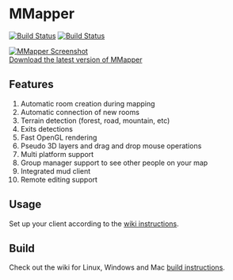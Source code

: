 MMapper
============================
[![Build Status](https://travis-ci.org/MUME/MMapper.svg?branch=master)](https://travis-ci.org/MUME/MMapper)
[![Build Status](https://ci.appveyor.com/api/projects/status/github/nschimme/MMapper?branch=master&svg=true)](https://ci.appveyor.com/project/nschimme/MMapper)

[![MMapper Screenshot](/../master/appdata/screenshot1.png?raw=true "MMapper")<br>Download the latest version of MMapper](https://github.com/MUME/MMapper/releases)

## Features
1.  Automatic room creation during mapping
2.  Automatic connection of new rooms
3.  Terrain detection (forest, road, mountain, etc)
4.  Exits detections
5.  Fast OpenGL rendering
6.  Pseudo 3D layers and drag and drop mouse operations
7.  Multi platform support
8.  Group manager support to see other people on your map
9.  Integrated mud client
10.  Remote editing support

## Usage
Set up your client according to the [wiki instructions](https://github.com/MUME/MMapper/wiki).

## Build
Check out the wiki for Linux, Windows and Mac [build instructions](https://github.com/MUME/MMapper/wiki/Build).

